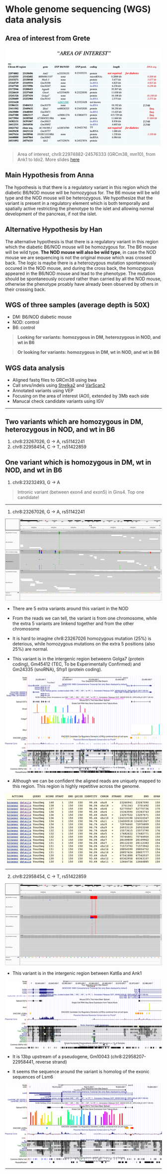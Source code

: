 # Whole genome sequencing (WGS) data analysis

## Area of interest from Grete

![DiabetesMouse_AreaOfInterest.png](DiabetesMouse_AreaOfInterest.png)

> Area of interest, chr8:22974882-24576333 (GRCm38, mm10), from Ank1 to Ido2. More slides [here](NewDiabetesModel.pdf)

## Main Hypothesis from Anna

The hypothesis is that there is a regulatory variant in this region which the diabetic B6/NOD mouse will be homozygous for. The B6 mouse will be wild type and the NOD mouse will be heterozygous. We hypothesize that the variant is present in a regulatory element which is both temporally and spatially active restricting the phenotype to the islet and allowing normal development of the pancreas, if not the islet.

## Alternative Hypothesis by Han

The alternative hypothesis is that there is a regulatory variant in this region which the diabetic B6/NOD mouse will be homozygous for. The B6 mouse will be wild type. **The NOD mouse will also be wild type**, in case the NOD mouse we are sequencing is not the original mouse which was crossed back. The logic is maybe there is a heterozygous mutation spontaneously occured in the NOD mouse, and during the cross back, the homozygous appeared in the B6/NOD mouse and lead to the phenotype. The mutation should be spontaneously occured rather than carried by all the NOD mouse, otherwise the phenotype proably have already been observed by others in their crossing back.

## WGS of three samples (average depth is 50X)

- DM: B6/NOD diabetic mouse
- NOD: control
- B6: control

> **Looking for variants: homozygous in DM, heterozygous in NOD, and wt in B6**

> **Or looking for variants: homozygous in DM, wt in NOD, and wt in B6**


## WGS data analysis

- Aligned fastq files to GRCm38 using bwa
- Call snvs/indels using [Strelka2](https://github.com/Illumina/strelka) and [VarScan2](http://dkoboldt.github.io/varscan/)
- Annotated variants using VEP
- Focusing on the area of interest (AOI), extended by 3Mb each side
- Manucal check candidate variants using IGV

-----

## Two variants which are homozygous in DM, heterozygous in NOD, and wt in B6

1. chr8:23267026, G -> A, rs51142241 
2. chr8:22958454, C -> T, rs51422859

## One variant which is homozygous in DM, wt in NOD, and wt in B6

1. chr8:23232493, G -> A

> Intronic variant (between exon4 and exon5) in Gins4. Top one candidate!

------

1. chr8:23267026, G -> A, rs51142241

![](chr8_23267026.png)

- There are 5 extra variants around this variant in the NOD

- From the reads we can tell, the variant is from one chromosome, while the extra 5 variants are linkend together and from the other chromosome

- It is hard to imagine chr8:23267026 homozygous mutation (25%) is deterious, while homozygous mutations on the extra 5 positions (also 25%) are normal.

- This variant is in the intergenic region betweenn Golga7 (protein coding), Gm45412 (TEC, To be Experimentally Confirmed) and Gm24335 (snoRNA), Sfrp1 (protein coding).

![](chr8_23267026_UCSC.png)

- Although we can be confident the aligned reads are uniquely mapped to this region. This region is highly repetitive across the genome.

![](chr8_23267026_UCSC_repetitive.png)

------

2. chr8:22958454, C -> T, rs51422859

![](chr8_22958454.png)

- This variant is in the intergenic region between Kat6a and Ank1

![](chr8_22958454_UCSC.png)

- It is 13bp upstream of a pseudogene, Gm10043 (chr8:22958207-22958441, reverse strand)

- It seems the sequence around the variant is homolog of the exonic sequences of Lsm6

![](chr8_22958454_UCSC_Lsm6.png)

-----


